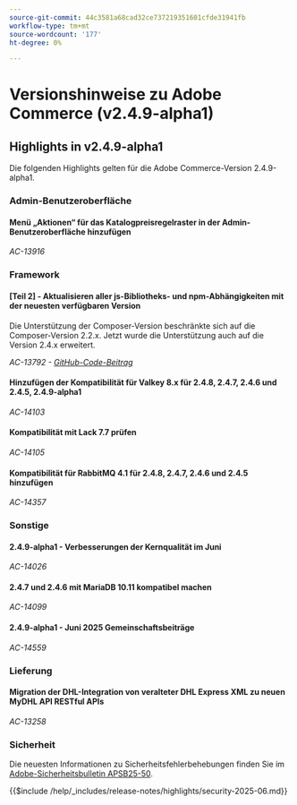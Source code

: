 ```yaml
---
source-git-commit: 44c3581a68cad32ce737219351601cfde31941fb
workflow-type: tm+mt
source-wordcount: '177'
ht-degree: 0%

---
```

# Versionshinweise zu Adobe Commerce (v2.4.9-alpha1)

## Highlights in v2.4.9-alpha1

Die folgenden Highlights gelten für die Adobe Commerce-Version 2.4.9-alpha1.

### Admin-Benutzeroberfläche

#### Menü „Aktionen“ für das Katalogpreisregelraster in der Admin-Benutzeroberfläche hinzufügen

_AC-13916_

### Framework

#### [Teil 2] - Aktualisieren aller js-Bibliotheks- und npm-Abhängigkeiten mit der neuesten verfügbaren Version

Die Unterstützung der Composer-Version beschränkte sich auf die Composer-Version 2.2.x. Jetzt wurde die Unterstützung auch auf die Version 2.4.x erweitert.

_AC-13792 - [GitHub-Code-Beitrag](https://github.com/magento/magento2/commit/19844aa0)_

#### Hinzufügen der Kompatibilität für Valkey 8.x für 2.4.8, 2.4.7, 2.4.6 und 2.4.5, 2.4.9-alpha1

_AC-14103_

#### Kompatibilität mit Lack 7.7 prüfen

_AC-14105_

#### Kompatibilität für RabbitMQ 4.1 für 2.4.8, 2.4.7, 2.4.6 und 2.4.5 hinzufügen

_AC-14357_

### Sonstige

#### 2.4.9-alpha1 - Verbesserungen der Kernqualität im Juni

_AC-14026_

#### 2.4.7 und 2.4.6 mit MariaDB 10.11 kompatibel machen

_AC-14099_

#### 2.4.9-alpha1 - Juni 2025 Gemeinschaftsbeiträge

_AC-14559_

### Lieferung

#### Migration der DHL-Integration von veralteter DHL Express XML zu neuen MyDHL API RESTful APIs

_AC-13258_

### Sicherheit

Die neuesten Informationen zu Sicherheitsfehlerbehebungen finden Sie im [Adobe-Sicherheitsbulletin APSB25-50](https://helpx.adobe.com/de/security/products/magento/apsb25-50.html).

{{$include /help/_includes/release-notes/highlights/security-2025-06.md}}
